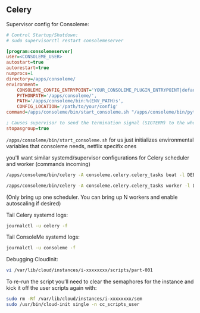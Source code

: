 ## Celery

Supervisor config for Consoleme:

```ini
# Control Startup/Shutdown:
# sudo supervisorctl restart consolemeserver

[program:consolemeserver]
user=<CONSOLEME_USER>
autostart=true
autorestart=true
numprocs=1
directory=/apps/consoleme/
environment=
    CONSOLEME_CONFIG_ENTRYPOINT='YOUR_CONSOLEME_PLUGIN_ENTRYPOINT|default_config',
    PYTHONPATH='/apps/consoleme/',
    PATH='/apps/consoleme/bin:%(ENV_PATH)s',
    CONFIG_LOCATION='/path/to/your/config'
command=/apps/consoleme/bin/start_consoleme.sh "/apps/consoleme/bin/python -m consoleme.__main__"

; Causes supervisor to send the termination signal (SIGTERM) to the whole process group.
stopasgroup=true
```

`/apps/consoleme/bin/start_consoleme.sh` for us just initializes environmental variables that consoleme needs, netflix specifix ones

you'll want similar systemd/supervisor configurations for Celery scheduler and worker (commands incoming)

```bash
/apps/consoleme/bin/celery -A consoleme.celery.celery_tasks beat -l DEBUG --pidfile /tmp/celery.pid

/apps/consoleme/bin/celery -A consoleme.celery.celery_tasks worker -l DEBUG -E --pidfile /tmp/celery.pid --max-memory-per-child=1000000 --max-tasks-per-child 50 --soft-time-limit 3600 --concurrency=10 -O fair
```

(Only bring up one scheduler. You can bring up N workers and enable autoscaling if desired)

Tail Celery systemd logs:

```bash
journalctl -u celery -f
```

Tail ConsoleMe systemd logs:

```bash
journalctl -u consoleme -f
```

Debugging CloudInit:

```bash
vi /var/lib/cloud/instances/i-xxxxxxxx/scripts/part-001
```

To re-run the script you’ll need to clear the semaphores for the instance and kick it off the user scripts again with:

```bash
sudo rm -Rf /var/lib/cloud/instances/i-xxxxxxxx/sem
sudo /usr/bin/cloud-init single -n cc_scripts_user
```
